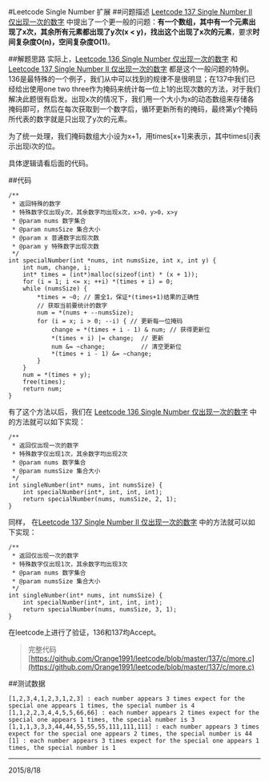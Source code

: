 #Leetcode Single Number 扩展
##问题描述
[Leetcode 137 Single Number II 仅出现一次的数字](http://blog.csdn.net/smile_watermelon/article/details/47748227) 中提出了一个更一般的问题：**有一个数组，其中有一个元素出现了x次，其余所有元素都出现了y次(x < y)，找出这个出现了x次的元素**，要求**时间复杂度O(n)，空间复杂度O(1)**。

##解题思路
实际上，[Leetcode 136 Single Number 仅出现一次的数字](http://blog.csdn.net/smile_watermelon/article/details/47733979) 和 [Leetcode 137 Single Number II 仅出现一次的数字](http://blog.csdn.net/smile_watermelon/article/details/47748227) 都是这个一般问题的特例。136是最特殊的一个例子，我们从中可以找到的规律不是很明显；在137中我们已经给出使用one two three作为掩码来统计每一位上1的出现次数的方法，对于我们解决此题很有启发。出现x次的情况下，我们用一个大小为x的动态数组来存储各掩码即可，然后在每次获取到一个数字后，循环更新所有的掩码，最终第y个掩码所代表的数字就是只出现了y次的元素。

为了统一处理，我们掩码数组大小设为x+1，用times[x+1]来表示，其中times[i]表示出现i次的位。

具体逻辑请看后面的代码。

##代码
```
/**
 * 返回特殊的数字
 * 特殊数字仅出现y次，其余数字均出现x次，x>0，y>0，x>y
 * @param nums 数字集合
 * @param numsSize 集合大小
 * @param x 普通数字出现次数
 * @param y 特殊数字出现次数
 */
int specialNumber(int *nums, int numsSize, int x, int y) {
    int num, change, i;
    int* times = (int*)malloc(sizeof(int) * (x + 1));
    for (i = 1; i <= x; ++i) *(times + i) = 0;
    while (numsSize) {
        *times = ~0; // 置全1，保证*(times+1)结果的正确性
        // 获取当前要统计的数字
        num = *(nums + --numsSize); 
        for (i = x; i > 0; --i) { // 更新每一位掩码
            change = *(times + i - 1) & num; // 获得更新位
            *(times + i) |= change;  // 更新
            num &= ~change;          // 清空更新位
            *(times + i - 1) &= ~change;
        }
    }
    num = *(times + y);
    free(times);
    return num;
}
```
有了这个方法以后，我们在 [Leetcode 136 Single Number 仅出现一次的数字](http://blog.csdn.net/smile_watermelon/article/details/47733979) 中的方法就可以如下实现：
```
/**
 * 返回仅出现一次的数字
 * 特殊数字仅出现1次，其余数字均出现2次
 * @param nums 数字集合
 * @param numsSize 集合大小
 */
int singleNumber(int* nums, int numsSize) {
    int specialNumber(int*, int, int, int);
    return specialNumber(nums, numsSize, 2, 1);
}
```
同样， 在[Leetcode 137 Single Number II 仅出现一次的数字](http://blog.csdn.net/smile_watermelon/article/details/47748227)  中的方法就可以如下实现：
```
/**
 * 返回仅出现一次的数字
 * 特殊数字仅出现1次，其余数字均出现3次
 * @param nums 数字集合
 * @param numsSize 集合大小
 */
int singleNumber(int* nums, int numsSize) {
    int specialNumber(int*, int, int, int);
    return specialNumber(nums, numsSize, 3, 1);
}
```
在leetcode上进行了验证，136和137均Accept。

> 完整代码 [https://github.com/Orange1991/leetcode/blob/master/137/c/more.c](https://github.com/Orange1991/leetcode/blob/master/137/c/more.c)

##测试数据

    [1,2,3,4,1,2,3,1,2,3] : each number appears 3 times expect for the special one appears 1 times, the special number is 4
    [1,1,2,2,3,4,4,5,5,66,66] : each number appears 2 times expect for the special one appears 1 times, the special number is 3
    [1,1,1,3,3,3,44,44,55,55,55,111,111,111] : each number appears 3 times expect for the special one appears 2 times, the special number is 44
    [1] : each number appears 3 times expect for the special one appears 1 times, the special number is 1

---
2015/8/18

